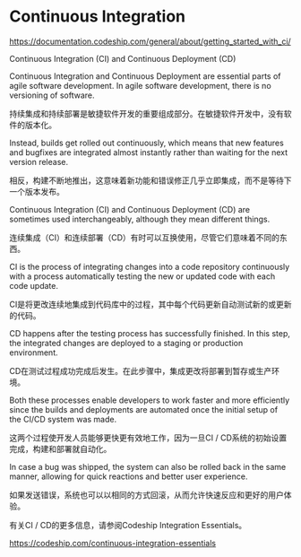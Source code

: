 # Continuous Integration





https://documentation.codeship.com/general/about/getting_started_with_ci/


Continuous Integration (CI) and Continuous Deployment (CD)


Continuous Integration and Continuous Deployment are essential parts of agile software development. In agile software development, there is no versioning of software.

持续集成和持续部署是敏捷软件开发的重要组成部分。在敏捷软件开发中，没有软件的版本化。


Instead, builds get rolled out continuously, which means that new features and bugfixes are integrated almost instantly rather than waiting for the next version release.

相反，构建不断地推出，这意味着新功能和错误修正几乎立即集成，而不是等待下一个版本发布。


Continuous Integration (CI) and Continuous Deployment (CD) are sometimes used interchangeably, although they mean different things.

连续集成（CI）和连续部署（CD）有时可以互换使用，尽管它们意味着不同的东西。




CI is the process of integrating changes into a code repository continuously with a process automatically testing the new or updated code with each code update.

CI是将更改连续地集成到代码库中的过程，其中每个代码更新自动测试新的或更新的代码。

CD happens after the testing process has successfully finished. In this step, the integrated changes are deployed to a staging or production environment.

CD在测试过程成功完成后发生。在此步骤中，集成更改将部署到暂存或生产环境。


Both these processes enable developers to work faster and more efficiently since the builds and deployments are automated once the initial setup of the CI/CD system was made.

这两个过程使开发人员能够更快更有效地工作，因为一旦CI / CD系统的初始设置完成，构建和部署就自动化。


In case a bug was shipped, the system can also be rolled back in the same manner, allowing for quick reactions and better user experience.

如果发送错误，系统也可以以相同的方式回滚，从而允许快速反应和更好的用户体验。


有关CI / CD的更多信息，请参阅Codeship Integration Essentials。


https://codeship.com/continuous-integration-essentials















